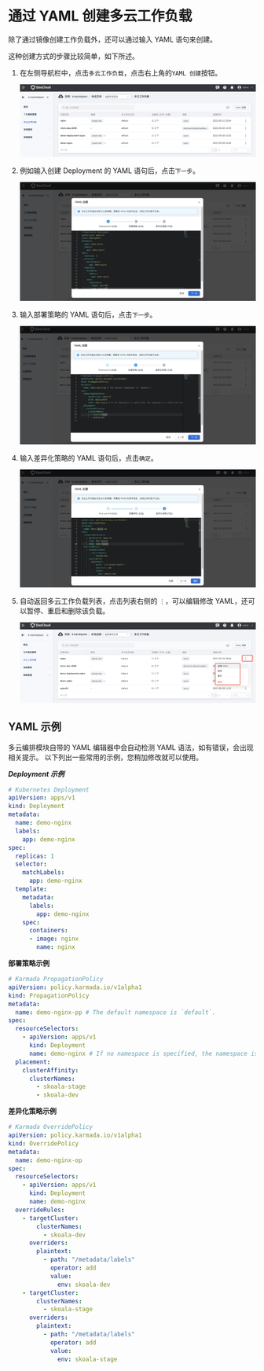 # 通过 YAML 创建多云工作负载

除了通过镜像创建工作负载外，还可以通过输入 YAML 语句来创建。

这种创建方式的步骤比较简单，如下所述。

1. 在左侧导航栏中，点击`多云工作负载`，点击右上角的`YAML 创建`按钮。

    ![image](../images/depyaml01.png)

2. 例如输入创建 Deployment 的 YAML 语句后，点击`下一步`。

    ![image](../images/depyaml02.png)

3. 输入部署策略的 YAML 语句后，点击`下一步`。

    ![image](../images/depyaml03.png)

4. 输入差异化策略的 YAML 语句后，点击`确定`。

    ![image](../images/depyaml04.png)

5. 自动返回多云工作负载列表，点击列表右侧的 `⋮`，可以编辑修改 YAML，还可以暂停、重启和删除该负载。

    ![image](../images/depyaml05.png)

## YAML 示例

多云编排模块自带的 YAML 编辑器中会自动检测 YAML 语法，如有错误，会出现相关提示。
以下列出一些常用的示例，您稍加修改就可以使用。

***Deployment 示例***

```yaml
# Kubernetes Deployment
apiVersion: apps/v1
kind: Deployment
metadata:
  name: demo-nginx
  labels:
    app: demo-nginx
spec:
  replicas: 1
  selector:
    matchLabels:
      app: demo-nginx
  template:
    metadata:
      labels:
        app: demo-nginx
    spec:
      containers:
      - image: nginx
        name: nginx
```

**部署策略示例**

```yaml
# Karmada PropagationPolicy
apiVersion: policy.karmada.io/v1alpha1
kind: PropagationPolicy
metadata:
  name: demo-nginx-pp # The default namespace is `default`.
spec:
  resourceSelectors:
    - apiVersion: apps/v1
      kind: Deployment
      name: demo-nginx # If no namespace is specified, the namespace is inherited from the parent object scope.
  placement:
    clusterAffinity:
      clusterNames:
        - skoala-stage
        - skoala-dev
```

**差异化策略示例**

```yaml
# Karmada OverridePolicy
apiVersion: policy.karmada.io/v1alpha1
kind: OverridePolicy
metadata:
  name: demo-nginx-op
spec:
  resourceSelectors:
    - apiVersion: apps/v1
      kind: Deployment
      name: demo-nginx
  overrideRules:
    - targetCluster:
        clusterNames:
          - skoala-dev
      overriders:
        plaintext:
          - path: "/metadata/labels"
            operator: add
            value:
              env: skoala-dev
    - targetCluster:
        clusterNames:
          - skoala-stage
      overriders:
        plaintext:
          - path: "/metadata/labels"
            operator: add
            value:
              env: skoala-stage
```

